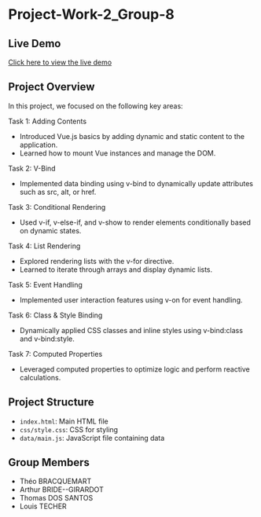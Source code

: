 # Project-Work-2_Group-8

## Live Demo
[Click here to view the live demo](https://thomdoss.github.io/Project-Work-1_Group-8/)

## Project Overview
In this project, we focused on the following key areas:

Task 1: Adding Contents
 - Introduced Vue.js basics by adding dynamic and static content to the application.
 - Learned how to mount Vue instances and manage the DOM.

Task 2: V-Bind
 - Implemented data binding using v-bind to dynamically update attributes such as src, alt, or href.

Task 3: Conditional Rendering
 - Used v-if, v-else-if, and v-show to render elements conditionally based on dynamic states.

Task 4: List Rendering
 - Explored rendering lists with the v-for directive.
 - Learned to iterate through arrays and display dynamic lists.

Task 5: Event Handling
 - Implemented user interaction features using v-on for event handling.

Task 6: Class & Style Binding
 - Dynamically applied CSS classes and inline styles using v-bind:class and v-bind:style.

Task 7: Computed Properties
- Leveraged computed properties to optimize logic and perform reactive calculations.

## Project Structure
- `index.html`: Main HTML file
- `css/style.css`: CSS for styling
- `data/main.js`: JavaScript file containing data


## Group Members
- Théo BRACQUEMART
- Arthur BRIDE--GIRARDOT
- Thomas DOS SANTOS
- Louis TECHER
